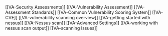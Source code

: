[[VA-Security Assessments]]
[[VA-Vulnerability Assessment]]
[[VA-Assessment Standards]]
[[VA-Common Vulnerability Scoring System]]
[[VA-CVE]]
[[VA-vulnerability scanning overview]]
[[VA-getting started with nessus]]
[[VA-Nessus scan]]
[[VA-Advanced Settings]]
[[VA-working with nessus scan output]]
[[VA-scanning Issues]]



